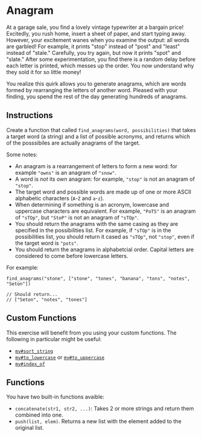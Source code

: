 # Anagram

At a garage sale, you find a lovely vintage typewriter at a bargain price!
Excitedly, you rush home, insert a sheet of paper, and start typing away.
However, your excitement wanes when you examine the output: all words are garbled!
For example, it prints "stop" instead of "post" and "least" instead of "stale."
Carefully, you try again, but now it prints "spot" and "slate."
After some experimentation, you find there is a random delay before each letter is printed, which messes up the order.
You now understand why they sold it for so little money!

You realize this quirk allows you to generate anagrams, which are words formed by rearranging the letters of another word.
Pleased with your finding, you spend the rest of the day generating hundreds of anagrams.

## Instructions

Create a function that called `find_anagrams(word, possibilities)` that takes a target word (a string) and a list of possible acronyms, and returns which of the posssibiles are actually anagrams of the target.

Some notes:

- An anagram is a rearrangement of letters to form a new word: for example `"owns"` is an anagram of `"snow"`.
- A word is _not_ its own anagram: for example, `"stop"` is not an anagram of `"stop"`.
- The target word and possible words are made up of one or more ASCII alphabetic characters (`A`-`Z` and `a`-`z`).
- When determining if something is an acronym, lowercase and uppercase characters are equivalent. For example, `"PoTS"` is an anagram of `"sTOp"`, but `"StoP"` is not an anagram of `"sTOp"`.
- You should return the anagrams with the same casing as they are specified in the possibilities list. For example, if `"sTOp"` is in the possibilities list, you should return it cased as `"sTOp"`, not `"stop"`, even if the target word is `"pots"`.
- You should return the anagrams in alphabetcial order. Capital letters are considered to come before lowercase letters.

For example:

```jikiscript
find_anagrams("stone", ["stone", "tones", "banana", "tons", "notes", "Seton"])

// Should return...
// ["Seton", "notes", "tones"]
```

## Custom Functions

This exercise will benefit from you using your custom functions. The following in particular might be useful:

- [`my#sort_string`](/bootcamp/custom_functions/sort_string/edit)
- [`my#to_lowercase`](/bootcamp/custom_functions/to_lowercase/edit) or [`my#to_uppercase`](/bootcamp/custom_functions/to_uppercase/edit)
- [`my#index_of`](/bootcamp/custom_functions/index_of/edit)

## Functions

You have two built-in functions avaible:

- `concatenate(str1, str2, ...)`: Takes 2 or more strings and return them combined into one.
- `push(list, elem)`. Returns a new list with the element added to the original list.
